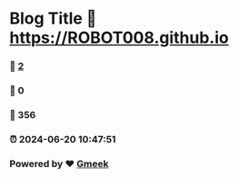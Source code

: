 # Blog Title :link: https://ROBOT008.github.io 
### :page_facing_up: [2](https://ROBOT008.github.io/tag.html) 
### :speech_balloon: 0 
### :hibiscus: 356 
### :alarm_clock: 2024-06-20 10:47:51 
### Powered by :heart: [Gmeek](https://github.com/Meekdai/Gmeek)
